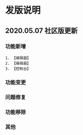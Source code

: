 # 发版说明

## 2020.05.07 社区版更新

### 功能新增

    1. 【编辑器】
    2. 【编辑器】
    3. 【控制台】

### 功能变更

### 问题修复

### 功能移除

### 其他


